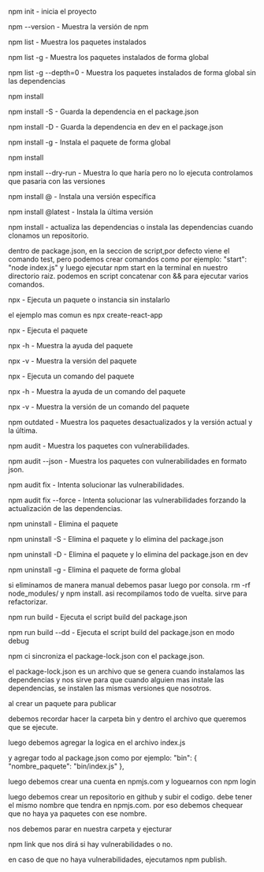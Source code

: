 npm init - inicia el proyecto

npm --version - Muestra la versión de npm

npm list - Muestra los paquetes instalados

npm list -g - Muestra los paquetes instalados de forma global

npm list -g --depth=0 - Muestra los paquetes instalados de forma global sin las dependencias

npm install <nombre paquete>

npm install <nombre paquete> -S - Guarda la dependencia en el package.json

npm install <nombre paquete> -D - Guarda la dependencia en dev en el package.json

npm install <nombre paquete> -g - Instala el paquete de forma global

npm install <nombre paquete>

npm install <nombre paquete> --dry-run - Muestra lo que haría pero no lo ejecuta controlamos que pasaria con las versiones

npm install <nombre paquete>@<version> - Instala una versión específica

npm install <nombre paquete>@latest - Instala la última versión

npm install - actualiza las dependencias o instala las dependencias cuando clonamos un repositorio.

dentro de package.json, en la seccion de script,por defecto viene el comando test, pero podemos crear comandos como por ejemplo: "start": "node index.js" y luego ejecutar npm start en la terminal en nuestro directorio raiz.
podemos en script concatenar con && para ejecutar varios comandos.

npx - Ejecuta un paquete o instancia sin instalarlo

el ejemplo mas comun es npx create-react-app <nombre proyecto>

npx <nombre paquete> - Ejecuta el paquete

npx <nombre paquete> -h - Muestra la ayuda del paquete

npx <nombre paquete> -v - Muestra la versión del paquete

npx <nombre paquete> <comando> - Ejecuta un comando del paquete

npx <nombre paquete> <comando> -h - Muestra la ayuda de un comando del paquete

npx <nombre paquete> <comando> -v - Muestra la versión de un comando del paquete

npm outdated - Muestra los paquetes desactualizados y la versión actual y la última.

npm audit - Muestra los paquetes con vulnerabilidades.

npm audit --json - Muestra los paquetes con vulnerabilidades en formato json.

npm audit fix - Intenta solucionar las vulnerabilidades.

npm audit fix --force - Intenta solucionar las vulnerabilidades forzando la actualización de las dependencias.

npm uninstall <nombre paquete> - Elimina el paquete

npm uninstall <nombre paquete> -S - Elimina el paquete y lo elimina del package.json

npm uninstall <nombre paquete> -D - Elimina el paquete y lo elimina del package.json en dev

npm uninstall <nombre paquete> -g - Elimina el paquete de forma global

si eliminamos de manera manual debemos pasar luego por consola. rm -rf node_modules/ y npm install. asi recompilamos todo de vuelta. sirve para refactorizar.

npm run build - Ejecuta el script build del package.json

npm run build --dd - Ejecuta el script build del package.json en modo debug

npm ci sincroniza el package-lock.json con el package.json.

el package-lock.json es un archivo que se genera cuando instalamos las dependencias y nos sirve para que cuando alguien mas instale las dependencias, se instalen las mismas versiones que nosotros.

al crear un paquete para publicar

debemos recordar hacer la carpeta bin y dentro el archivo que queremos que se ejecute.

luego debemos agregar la logica en el archivo index.js

y agregar todo al package.json como por ejemplo: "bin": { "nombre_paquete": "bin/index.js" },

luego debemos crear una cuenta en npmjs.com y loguearnos con npm login

luego debemos crear un repositorio en github y subir el codigo. debe tener el mismo nombre que tendra en npmjs.com. por eso debemos chequear que no haya ya paquetes con ese nombre.

nos debemos parar en nuestra carpeta y ejecturar

npm link que nos dirá si hay vulnerabilidades o no.

en caso de que no haya vulnerabilidades, ejecutamos npm publish.
